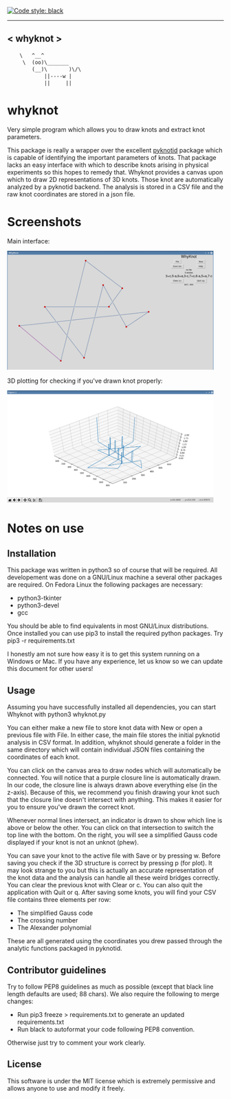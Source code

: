 [![Code style: black](https://img.shields.io/badge/code%20style-black-000000.svg)](https://github.com/ambv/black)

 _________
< whyknot >
 ---------
        \   ^__^
         \  (oo)\_______
            (__)\       )\/\
                ||----w |
                ||     ||

# whyknot

Very simple program which allows you to draw knots and extract knot parameters.

This package is really a wrapper over the excellent [pyknotid](https://github.com/SPOCKnots/pyknotid) package which is capable of identifying the important parameters of knots.
That package lacks an easy interface with which to describe knots arising in physical experiments so this hopes to remedy that.
Whyknot provides a canvas upon which to draw 2D representations of 3D knots.
Those knot are automatically analyzed by a pyknotid backend.
The analysis is stored in a CSV file and the raw knot coordinates are stored in a json file.

# Screenshots

Main interface:

<img src="screenshot_01.png" width="480">

3D plotting for checking if you've drawn knot properly:

<img src="screenshot_02.png" width="480">

# Notes on use

## Installation

This package was written in python3 so of course that will be required.
All developement was done on a GNU/Linux machine a several other packages are required.
On Fedora Linux the following packages are necessary:

* python3-tkinter
* python3-devel
* gcc

You should be able to find equivalents in most GNU/Linux distributions.
Once installed you can use pip3 to install the required python packages.
Try pip3 -r requirements.txt

I honestly am not sure how easy it is to get this system running on a Windows or Mac.
If you have any experience, let us know so we can update this document for other users!

## Usage

Assuming you have successfully installed all dependencies, you can start Whyknot with python3 whyknot.py

You can either make a new file to store knot data with New or open a previous file with File.
In either case, the main file stores the initial pyknotid analysis in CSV format.
In addition, whyknot should generate a folder in the same directory which will contain individual JSON files containing the coordinates of each knot.

You can click on the canvas area to draw nodes which will automatically be connected.
You will notice that a purple closure line is automatically drawn.
In our code, the closure line is always drawn above everything else (in the z-axis).
Because of this, we recommend you finish drawing your knot such that the closure line doesn't intersect with anything.
This makes it easier for you to ensure you've drawn the correct knot.

Whenever normal lines intersect, an indicator is drawn to show which line is above or below the other.
You can click on that intersection to switch the top line with the bottom.
On the right, you will see a simplified Gauss code displayed if your knot is not an unknot (phew).

You can save your knot to the active file with Save or by pressing w.
Before saving you check if the 3D structure is correct by pressing p (for plot).
It may look strange to you but this is actually an accurate representation of the knot data and the analysis can handle all these weird bridges correctly.
You can clear the previous knot with Clear or c.
You can also quit the application with Quit or q.
After saving some knots, you will find your CSV file contains three elements per row:

* The simplified Gauss code
* The crossing number
* The Alexander polynomial

These are all generated using the coordinates you drew passed through the analytic functions packaged in pyknotid.

## Contributor guidelines

Try to follow PEP8 guidelines as much as possible (except that black line length defaults are used; 88 chars).
We also require the following to merge changes:

* Run pip3 freeze > requirements.txt to generate an updated requirements.txt
* Run black to autoformat your code following PEP8 convention.

Otherwise just try to comment your work clearly.

## License

This software is under the MIT license which is extremely permissive and allows anyone to use and modify it freely.

